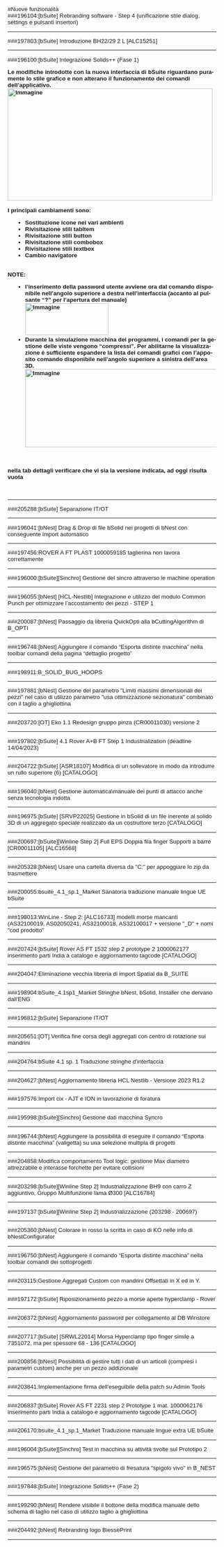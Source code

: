 #Nuove funzionalità <br>
###196104:[bSuite] Rebranding software - Step 4 (unificazione stile dialog, settings e pulsanti insertori)<br>

<hr>

###197803:[bSuite] Introduzione BH22/29 2 L [ALC15251]<br>

<hr>

###196100:[bSuite] Integrazione Solids++ (Fase 1)<br>
<html lang='en' xmlns='http://www.w3.org/1999/xhtml'><head><meta charset='utf-8'></head><body style="FONT-SIZE: 10pt; MARGIN-BOTTOM: 0px; FONT-FAMILY: Helvetica; MARGIN-TOP: 0px"><div>
<div style="BOX-SIZING: border-box; FONT-SIZE: 10pt; FONT-FAMILY: Helvetica"><font style="BOX-SIZING: border-box; FONT-SIZE: 10pt; FONT-FAMILY: Helvetica" size="3" face="Calibri"><b style="BOX-SIZING: border-box; FONT-SIZE: 10pt; FONT-FAMILY: Helvetica"><font style="BOX-SIZING: border-box; FONT-SIZE: 10pt; FONT-FAMILY: Helvetica" size="3" face="Calibri">
<div style="BOX-SIZING: border-box; FONT-SIZE: 10pt; FONT-FAMILY: Helvetica"><span lang="IT" style="BOX-SIZING: border-box; FONT-SIZE: 10pt; FONT-FAMILY: Helvetica">Le modifiche introdotte con la nuova interfaccia di bSuite riguardano puramente lo stile grafico e non alterano il funzionamento dei comandi dell’applicativo.<br style="BOX-SIZING: border-box; FONT-SIZE: 10pt; FONT-FAMILY: Helvetica"></span></div><span lang="IT" style="BOX-SIZING: border-box; FONT-SIZE: 10pt; FONT-FAMILY: Helvetica"><img style="BOX-SIZING: border-box; FONT-SIZE: 10pt; MAX-WIDTH: 100%; HEIGHT: 257px; FONT-FAMILY: Helvetica; WIDTH: 471px; align-self: center" alt="Immagine" src="image/Image0.png" width="471" height="257"><br style="BOX-SIZING: border-box; FONT-SIZE: 10pt; FONT-FAMILY: Helvetica"><br style="BOX-SIZING: border-box; FONT-SIZE: 10pt; FONT-FAMILY: Helvetica"></span>
<div style="BOX-SIZING: border-box; FONT-SIZE: 10pt; FONT-FAMILY: Helvetica">
<div style="BOX-SIZING: border-box; FONT-SIZE: 10pt; FONT-FAMILY: Helvetica"><span lang="IT" style="BOX-SIZING: border-box; FONT-SIZE: 10pt; FONT-FAMILY: Helvetica">I principali cambiamenti sono:</span> </div></div>
<div style="BOX-SIZING: border-box; FONT-SIZE: 10pt; FONT-FAMILY: Helvetica"><span lang="IT" style="BOX-SIZING: border-box; FONT-SIZE: 10pt; FONT-FAMILY: Helvetica">
<ul style="BOX-SIZING: border-box; FONT-SIZE: 10pt; FONT-FAMILY: Helvetica; PADDING-BOTTOM: 0px; PADDING-TOP: 0px; PADDING-LEFT: 40px; PADDING-RIGHT: 0px">
<li style="BOX-SIZING: border-box; FONT-SIZE: 10pt; FONT-FAMILY: Helvetica; MARGIN: 0cm"><span lang="IT" style="BOX-SIZING: border-box; FONT-SIZE: 10pt; FONT-FAMILY: Helvetica">Sostituzione icone nei vari ambienti</span> 
<li style="BOX-SIZING: border-box; FONT-SIZE: 10pt; FONT-FAMILY: Helvetica; MARGIN: 0cm"><span lang="IT" style="BOX-SIZING: border-box; FONT-SIZE: 10pt; FONT-FAMILY: Helvetica">Rivisitazione stili tabItem</span> 
<li style="BOX-SIZING: border-box; FONT-SIZE: 10pt; FONT-FAMILY: Helvetica; MARGIN: 0cm"><span lang="IT" style="BOX-SIZING: border-box; FONT-SIZE: 10pt; FONT-FAMILY: Helvetica">Rivisitazione stili button</span> 
<li style="BOX-SIZING: border-box; FONT-SIZE: 10pt; FONT-FAMILY: Helvetica; MARGIN: 0cm"><span lang="IT" style="BOX-SIZING: border-box; FONT-SIZE: 10pt; FONT-FAMILY: Helvetica">Rivisitazione stili combobox</span> 
<li style="BOX-SIZING: border-box; FONT-SIZE: 10pt; FONT-FAMILY: Helvetica; MARGIN: 0cm"><span lang="IT" style="BOX-SIZING: border-box; FONT-SIZE: 10pt; FONT-FAMILY: Helvetica">Rivisitazione stili textbox</span> 
<li style="BOX-SIZING: border-box; FONT-SIZE: 10pt; FONT-FAMILY: Helvetica"><span lang="IT" style="BOX-SIZING: border-box; FONT-SIZE: 10pt; FONT-FAMILY: Helvetica"><span lang="IT" style="BOX-SIZING: border-box; FONT-SIZE: 10pt; FONT-FAMILY: Helvetica">Cambio navigatore</span></span> </li></ul>
<div style="BOX-SIZING: border-box; FONT-SIZE: 10pt; FONT-FAMILY: Helvetica"><br style="BOX-SIZING: border-box; FONT-SIZE: 10pt; FONT-FAMILY: Helvetica"></div>
<div style="BOX-SIZING: border-box; FONT-SIZE: 10pt; FONT-FAMILY: Helvetica">NOTE:<br style="BOX-SIZING: border-box; FONT-SIZE: 10pt; FONT-FAMILY: Helvetica">
<ul style="BOX-SIZING: border-box; FONT-SIZE: 10pt; FONT-FAMILY: Helvetica; PADDING-BOTTOM: 0px; PADDING-TOP: 0px; PADDING-LEFT: 40px; PADDING-RIGHT: 0px">
<li style="BOX-SIZING: border-box; FONT-SIZE: 10pt; FONT-FAMILY: Helvetica; MARGIN: 0cm"><span lang="IT" style="BOX-SIZING: border-box; FONT-SIZE: 10pt; FONT-FAMILY: Helvetica">l’inserimento della password utente avviene ora dal comando disponibile nell’angolo superiore a destra nell’interfaccia (accanto al pulsante “?” per l’apertura del manuale)<br style="BOX-SIZING: border-box; FONT-SIZE: 10pt; FONT-FAMILY: Helvetica"></span><span lang="IT" style="BOX-SIZING: border-box; FONT-SIZE: 10pt; FONT-FAMILY: Helvetica"><img style="BOX-SIZING: border-box; FONT-SIZE: 10pt; MAX-WIDTH: 100%; HEIGHT: 73px; FONT-FAMILY: Helvetica; WIDTH: 192px; align-self: center" alt="Immagine" src="Image/Image1.png" width="192" height="73"><br style="BOX-SIZING: border-box; FONT-SIZE: 10pt; FONT-FAMILY: Helvetica"></span><span lang="IT" style="BOX-SIZING: border-box; FONT-SIZE: 10pt; FONT-FAMILY: Helvetica"></span><span lang="IT" style="BOX-SIZING: border-box; FONT-SIZE: 10pt; FONT-FAMILY: Helvetica"></span>
<li style="BOX-SIZING: border-box; FONT-SIZE: 10pt; FONT-FAMILY: Helvetica"><span lang="IT" style="BOX-SIZING: border-box; FONT-SIZE: 10pt; FONT-FAMILY: Helvetica">Durante la simulazione macchina dei programmi, i comandi per la gestione delle viste vengono “compressi”. Per abilitarne la visualizzazione è sufficiente espandere la lista dei comandi grafici con l’apposito comando disponibile nell’angolo superiore a sinistra dell’area 3D.<br style="BOX-SIZING: border-box; FONT-SIZE: 10pt; FONT-FAMILY: Helvetica"><img style="BOX-SIZING: border-box; FONT-SIZE: 10pt; MAX-WIDTH: 100%; HEIGHT: 179px; FONT-FAMILY: Helvetica; WIDTH: 594px; align-self: center" alt="Immagine" src="Image/Image2.png" width="594" height="179"><br style="BOX-SIZING: border-box; FONT-SIZE: 10pt; FONT-FAMILY: Helvetica"></span></li></ul></div></span></div><br style="BOX-SIZING: border-box; FONT-SIZE: 10pt; FONT-FAMILY: Helvetica"><br style="BOX-SIZING: border-box; FONT-SIZE: 10pt; FONT-FAMILY: Helvetica"></font></b></font></div>
<div style="BOX-SIZING: border-box; FONT-SIZE: 10pt; FONT-FAMILY: Helvetica"><font style="BOX-SIZING: border-box; FONT-SIZE: 10pt; FONT-FAMILY: Helvetica" size="3" face="Calibri"><b style="BOX-SIZING: border-box; FONT-SIZE: 10pt; FONT-FAMILY: Helvetica"><font style="BOX-SIZING: border-box; FONT-SIZE: 10pt; FONT-FAMILY: Helvetica" size="3" face="Calibri">nella tab dettagli verificare che vi sia la versione indicata, ad oggi risulta vuota</font></b></font> </div><font style="BOX-SIZING: border-box; FONT-SIZE: 10pt; FONT-FAMILY: Helvetica" size="3" face="Calibri"><br></font><br></div></body></html>
<hr>

###205288:[bSuite] Separazione IT/OT<br>

<hr>

###196041:[bNest] Drag & Drop di file bSolid nei progetti di bNest con conseguente import automatico<br>

<hr>

###197456:ROVER A FT PLAST 1000059185 taglierina non lavora correttamente <br>

<hr>

###196000:[bSuite][Sinchro] Gestione del sincro attraverso le machine operation<br>

<hr>

###196055:[bNest] [HCL-Nestlib] Integrazione e utilizzo del modulo Common Punch per ottimizzare l’accostamento dei pezzi - STEP 1<br>

<hr>

###200087:[bNest] Passaggio da libreria QuickOpti alla bCuttingAlgorithm di B_OPTI<br>

<hr>

###196748:[bNest] Aggiungere il comando “Esporta distinte macchina” nella toolbar comandi della pagina “dettaglio progetto”<br>

<hr>

###198911:B_SOLID_BUG_HOOPS<br>

<hr>

###197881:[bNest] Gestione del parametro "Limiti massimi dimensionali dei pezzi" nel caso di utilizzo parametro "usa ottimizzazione sezionatura" combinato con il taglio a ghigliottina<br>

<hr>

###203720:[OT] Eko 1.1 Redesign gruppo pinza (CR00011030) versione 2<br>

<hr>

###197802:[bSuite] 4.1 Rover A+B FT Step 1 Industrialization (deadline 14/04/2023)<br>

<hr>

###204722:[bSuite] [ASR18107] Modifica di un sollevatore in modo da introdurre un rullo superiore (6) [CATALOGO]<br>

<hr>

###196040:[bNest] Gestione automatica\manuale dei punti di attacco anche senza tecnologia indotta<br>

<hr>

###196975:[bSuite] [SRVP22025] Gestione in bSolid di un file inerente al solido 3D di un aggregato speciale realizzato da un costruttore terzo [CATALOGO]<br>

<hr>

###200697:[bSuite][Winline Step 2] Full EPS Doppia fila finger Supporti a barre [CR00011105] [ALC16568]<br>

<hr>

###205328:[bNest] Usare una cartella diversa da "C:" per appoggiare lo zip da trasmettere<br>

<hr>

###200055:bsuite_4.1_sp.1_Market Sanatoria traduzione manuale lingue UE bSuite <br>

<hr>

###198013:WinLine - Step 2: [ALC16733] modelli morse mancanti (AS32100019, AS02050241, AS32100018, AS32100017 + versione "_D" + nomi "cod prodotto"<br>

<hr>

###207424:[bSuite] Rover AS FT 1532 step 2 prototype 2 1000062177 inserimento parti India a catalogo e aggiornamento tagcode [CATALOGO]<br>

<hr>

###204047:Eliminazione vecchia libreria di import Spatial da B_SUITE<br>

<hr>

###198904:bSuite_4.1sp1_Market Stringhe bNest, bSolid, Installer che dervano dall'ENG<br>

<hr>

###196812:[bSuite] Separazione IT/OT<br>

<hr>

###205651:[OT] Verifica fine corsa degli aggregati con centro di rotazione sui mandrini<br>

<hr>

###204764:bSuite 4.1 sp. 1 Traduzione stringhe d'interfaccia<br>

<hr>

###204627:[bNest] Aggiornamento libreria HCL Nestlib - Versione 2023 R1.2<br>

<hr>

###197576:Import cix - AJT e ION in lavorazione di foratura<br>

<hr>

###195998:[bSuite][Sinchro] Gestione dati macchina Syncro<br>

<hr>

###196744:[bNest] Aggiungere la possibilità di eseguire il comando “Esporta distinte macchina” (valigetta) su una selezione multipla di progetti <br>

<hr>

###204858:Modifica comportamento Tool logic: gestione Max diametro attrezzabile e interasse forchette per evitare collisioni<br>

<hr>

###203298:[bSuite][Winline Step 2] Industrializzazione BH9 con carro Z aggiuntivo, Gruppo Multifunzione lama Ø300 [ALC16784]<br>

<hr>

###197137:[bSuite][Winline Step 2] Industrializzazione (203298 - 200697)<br>

<hr>

###205360:[bNest] Colorare in rosso la scritta in caso di KO nelle info di bNestConfigurator<br>

<hr>

###196750:[bNest] Aggiungere il comando “Esporta distinte macchina” nella toolbar comandi dei sottoprogetti<br>

<hr>

###203115:Gestione Aggregati Custom con mandrini Offsettati in X ed in Y.<br>

<hr>

###197172:[bSuite] Riposizionamento pezzo a morse aperte hyperclamp - Rover<br>

<hr>

###206372:[bNest] Aggiornamento password per collegamento al DB Winstore<br>

<hr>

###207717:[bSuite] [SRWL22014] Morsa Hyperclamp tipo finger simile a 7351072, ma per spessore 68 - 136 [CATALOGO]<br>

<hr>

###200856:[bNest] Possibilità di gestire tutti i dati di un articoli (compresi i parametri custom) anche per un pezzo addizionale<br>

<hr>

###203841:Implementazione firma dell'eseguibile della patch su Admin Tools<br>

<hr>

###206837:[bSuite] Rover AS FT 2231 step 2 Prototype 1 mat. 1000062176 inserimento parti India a catalogo e aggiornamento tagcode [CATALOGO]<br>

<hr>

###206170:bsuite_4.1_sp.1_Market Traduzione manuale lingue extra UE bSuite <br>

<hr>

###196004:[bSuite][Sinchro] Test in macchina su attività svolte sul Prototipo 2<br>

<hr>

###196575:[bNest] Gestione del parametro di fresatura "spigolo vivo" in B_NEST<br>

<hr>

###197848:[bSuite] Integrazione Solids++ (Fase 2) <br>

<hr>

###199290:[bNest] Rendere visibile il bottone della modifica manuale dello schema di taglio nel caso di utilizzo taglio a ghigliottina<br>

<hr>

###204492:[bNest] Rebranding logo BiessePrint<br>

<hr>

